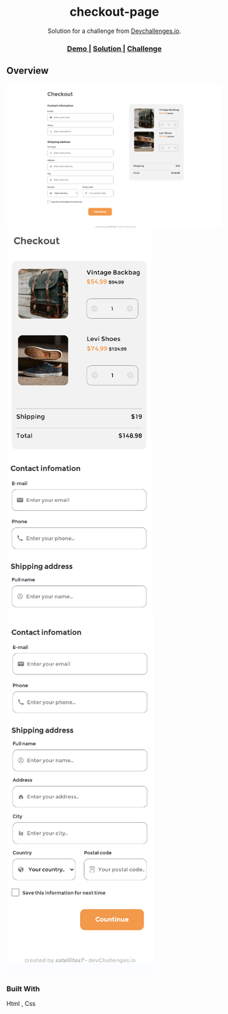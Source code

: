 <!-- Please update value in the {}  -->

<h1 align="center">checkout-page</h1>

<div align="center">
   Solution for a challenge from  <a href="http://devchallenges.io" target="_blank">Devchallenges.io</a>.
</div>

<div align="center">
  <h3>
    <a href="https://checkout-page.onrender.com">
      Demo
    </a>
    <span> | </span>
    <a href="https://{your-url-to-the-solution}">
      Solution
    </a>
    <span> | </span>
    <a href="https://devchallenges.io/challenges/0J1NxxGhOUYVqihwegfO">
      Challenge
    </a>
  </h3>
</div>

## Overview

![screenshot](./img/pc.png)
![screenshot](./img/phone1.png)
![screenshot](./img/phone2.png)


### Built With

<!-- This section should list any major frameworks that you built your project using. Here are a few examples.-->
Html , Css
